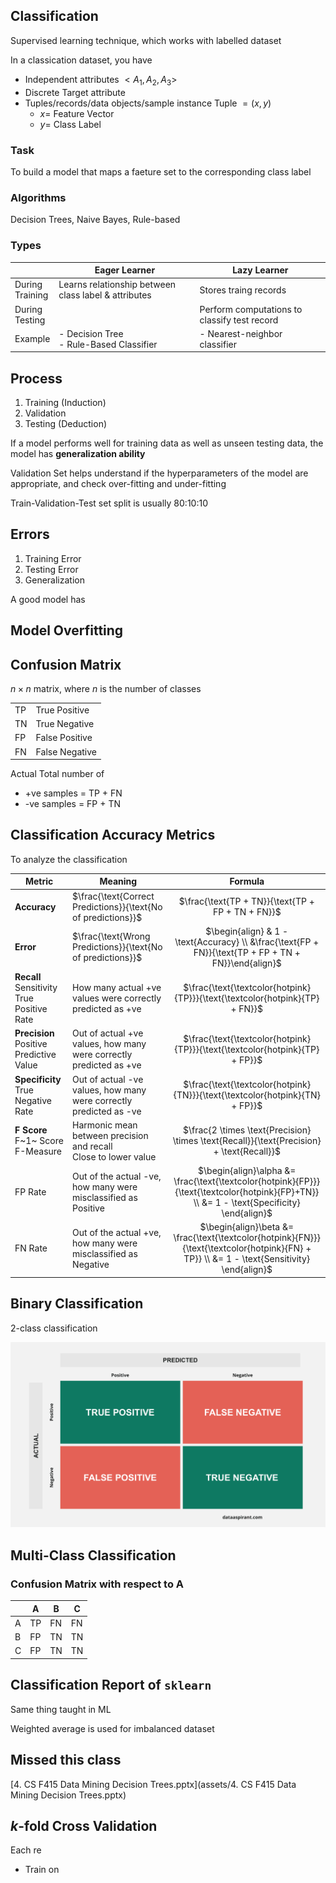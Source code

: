 ## Classification

Supervised learning technique, which works with labelled dataset

In a classication dataset, you have

- Independent attributes $<A_1, A_2, A_3>$
- Discrete Target attribute
- Tuples/records/data objects/sample instance
  Tuple $= (x, y)$
    - $x =$ Feature Vector
    - $y =$ Class Label

### Task

To build a model that maps a faeture set to the corresponding class label

### Algorithms

Decision Trees, Naive Bayes, Rule-based

### Types

|                      | Eager Learner                                        | Lazy Learner                                 |
| -------------------- | ---------------------------------------------------- | -------------------------------------------- |
| During<br />Training | Learns relationship between class label & attributes | Stores traing records                        |
| During<br />Testing  |                                                      | Perform computations to classify test record |
| Example              | - Decision Tree<br />- Rule-Based Classifier         | - Nearest-neighbor classifier                |

## Process

1. Training (Induction)
2. Validation
3. Testing (Deduction)

If a model performs well for training data as well as unseen testing data, the model has **generalization ability**

Validation Set helps understand if the hyperparameters of the model are appropriate, and check over-fitting and under-fitting

Train-Validation-Test set split is usually 80:10:10

## Errors

1. Training Error
2. Testing Error
3. Generalization

A good model has 

## Model Overfitting

## Confusion Matrix

$n \times n$ matrix, where $n$ is the number of classes

|      |                |
| ---- | -------------- |
| TP   | True Positive  |
| TN   | True Negative  |
| FP   | False Positive |
| FN   | False Negative |

Actual Total number of

- +ve samples = TP + FN
- -ve samples = FP + TN

## Classification Accuracy Metrics

To analyze the classification

| Metric                                              | Meaning                                                      |                           Formula                            |
| --------------------------------------------------- | ------------------------------------------------------------ | :----------------------------------------------------------: |
| **Accuracy**                                        | $\frac{\text{Correct Predictions}}{\text{No of predictions}}$ |      $\frac{\text{TP + TN}}{\text{TP + FP + TN + FN}}$       |
| **Error**                                           | $\frac{\text{Wrong Predictions}}{\text{No of predictions}}$  | $\begin{align} & 1 - \text{Accuracy} \\ &\frac{\text{FP + FN}}{\text{TP + FP + TN + FN}}\end{align}$ |
| **Recall**<br />Sensitivity<br />True Positive Rate | How many actual +ve values were correctly predicted as +ve   | $\frac{\text{\textcolor{hotpink}{TP}}}{\text{\textcolor{hotpink}{TP} + FN}}$ |
| **Precision**<br />Positive Predictive Value        | Out of actual +ve values, how many were correctly predicted as +ve | $\frac{\text{\textcolor{hotpink}{TP}}}{\text{\textcolor{hotpink}{TP} + FP}}$ |
| **Specificity**<br />True Negative Rate             | Out of actual -ve values, how many were correctly predicted as -ve | $\frac{\text{\textcolor{hotpink}{TN}}}{\text{\textcolor{hotpink}{TN} + FP}}$ |
| **F Score**<br />F~1~ Score<br />F-Measure          | Harmonic mean between precision and recall<br />Close to lower value | $\frac{2 \times \text{Precision} \times \text{Recall}}{\text{Precision} + \text{Recall}}$ |
| FP Rate                                             | Out of the actual -ve, how many were misclassified as Positive | $\begin{align}\alpha &= \frac{\text{\textcolor{hotpink}{FP}}}{\text{\textcolor{hotpink}{FP}+TN}} \\ &= 1 - \text{Specificity} \end{align}$ |
| FN Rate                                             | Out of the actual +ve, how many were misclassified as Negative | $\begin{align}\beta &= \frac{\text{\textcolor{hotpink}{FN}}}{\text{\textcolor{hotpink}{FN} + TP}} \\ &= 1 - \text{Sensitivity} \end{align}$ |
## Binary Classification

2-class classification

![confusion_matrix_True_False_Positive_Negative](assets/confusion_matrix.png)

## Multi-Class Classification

### Confusion Matrix with respect to A

|      | A    | B    | C    |
| ---- | ---- | ---- | ---- |
| A    | TP   | FN   | FN   |
| B    | FP   | TN   | TN   |
| C    | FP   | TN   | TN   |

## Classification Report of `sklearn`

Same thing taught in ML

Weighted average is used for imbalanced dataset

## Missed this class

[4. CS F415 Data Mining Decision Trees.pptx](assets/4. CS F415 Data Mining Decision Trees.pptx) 

## $k$-fold Cross Validation

Each re

- Train on 

